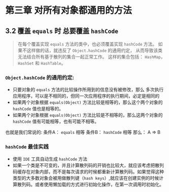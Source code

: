 
# 第三章 对所有对象都通用的方法

## 3.2 覆盖 `equals` 时 总要覆盖 `hashCode`

> 在每个覆盖实现 `equals` 方法的类中，也必须覆盖实现 `hashCode` 方法。
> 如果不这样做的话，就违反了 `Object.hashCode` 的通用约定，
> 从而导致该类无法结合所有基于散列的集合一起正常工作。
> 这样的集合包括： `HashMap`，`HashSet` 和 `HashTable`。

### `Object.hashCode` 的通用约定:

- 只要对象的 `equals` 方法的比较操作所用到的信息没有被修改，那么 多次执行应用程序，可以是不相同的，但同一次应用程序的执行期间，必定是相同的
- 如果两个对象根据 `equals(Object)` 方法比较是相等的，那么这个两个对象的 `hashCode` 值也是相等的。
- 如果两个对象根据 `equals(Object)` 方法比较是不相等的，那么这两个对象的 `hashCode` 值有可能相等，也有可能不相等。

也就是我们常说的: 
条件A： `equals` 相等 
条件B： `hashCode` 相等
那么： A => B 

### `hashCode` 最佳实践

- 使用 `IDE` 工具自动生成 `hashCode` 方法
- 如果一个类是不可变的，并且计算散列码的开销也比较大，就应该考虑把散列码缓存在对象内部，而不是每次请求的时候都重新计算散列码。如果觉得这种类型的大多数对象会被用做散列键（`hash keys`）,就应该在创建实例的时候计算散列码。或者使用懒加载的方式进行初始化操作，在第一次调用时初始化。